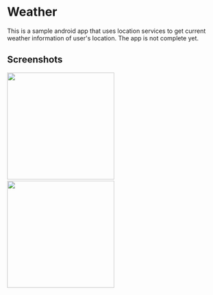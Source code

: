 # Weather
This is a sample android app that uses location services to get current weather information of user's location.
The app is not complete yet.

## Screenshots
<img src="screenshots/weather_light" width=250> &nbsp; <img src="screenshots/weather_dark" width=250>